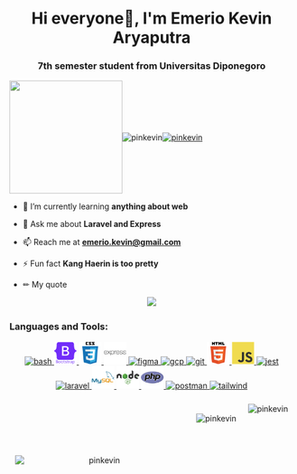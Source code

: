 <h1 align="center">Hi everyone👋, I'm Emerio Kevin Aryaputra</h1>
<h3 align="center">7th semester student from Universitas Diponegoro</h3>

<div align="center" style="display: flex; align-items: center;">
  <img src="https://media.giphy.com/media/v1.Y2lkPTc5MGI3NjExeXdsNXV6eDUydmJuYzJlaHR3bHNoN21kZmFwN2VxN2ZwNWt5MTd3eSZlcD12MV9naWZzX3NlYXJjaCZjdD1n/8E3El5VFhv0ngKGkXt/giphy.gif" width="200" height="200" />
  
  <br/>
  <br/>
  <br/>
  
  <p> 
    <img src="https://komarev.com/ghpvc/?username=pinkevin&label=Profile%20views&color=0e75b6&style=flat" alt="pinkevin" /> 
  </p>

  <p> 
    <a href="https://github.com/ryo-ma/github-profile-trophy">
      <img src="https://github-profile-trophy.vercel.app/?username=pinkevin&column=-1" alt="pinkevin" />
    </a> 
  </p>
</div>
  

- 🌱 I’m currently learning **anything about web**

- 💬 Ask me about **Laravel and Express**

- 📫 Reach me at **emerio.kevin@gmail.com**

- ⚡ Fun fact **Kang Haerin is too pretty**
  
- ✏ My quote

<div align="center">
  <img src="https://github.com/PinKevin/PinKevin/assets/85545297/7a5e4507-6c47-4424-a49b-2a44d62fd49e" width="300" />
</div>


<h3 align="left">Languages and Tools:</h3>
<p align="center">
  <a href="https://www.gnu.org/software/bash/" target="_blank" rel="noreferrer">
    <img src="https://www.vectorlogo.zone/logos/gnu_bash/gnu_bash-icon.svg" alt="bash" width="40" height="40" />
  </a>
  <a href="https://getbootstrap.com" target="_blank" rel="noreferrer">
    <img src="https://raw.githubusercontent.com/devicons/devicon/master/icons/bootstrap/bootstrap-plain-wordmark.svg" alt="bootstrap" width="40" height="40" />
  </a>
  <a href="https://www.w3schools.com/css/" target="_blank" rel="noreferrer">
    <img src="https://raw.githubusercontent.com/devicons/devicon/master/icons/css3/css3-original-wordmark.svg" alt="css3" width="40" height="40" />
  </a>
  <a href="https://expressjs.com" target="_blank" rel="noreferrer">
    <img src="https://raw.githubusercontent.com/devicons/devicon/master/icons/express/express-original-wordmark.svg" alt="express" width="40" height="40" />
  </a>
  <a href="https://www.figma.com/" target="_blank" rel="noreferrer">
    <img src="https://www.vectorlogo.zone/logos/figma/figma-icon.svg" alt="figma" width="40" height="40" />
  </a>
  <a href="https://cloud.google.com" target="_blank" rel="noreferrer">
    <img src="https://www.vectorlogo.zone/logos/google_cloud/google_cloud-icon.svg" alt="gcp" width="40" height="40" />
  </a>
  <a href="https://git-scm.com/" target="_blank" rel="noreferrer">
    <img src="https://www.vectorlogo.zone/logos/git-scm/git-scm-icon.svg" alt="git" width="40" height="40" />
  </a>
  <a href="https://www.w3.org/html/" target="_blank" rel="noreferrer">
    <img src="https://raw.githubusercontent.com/devicons/devicon/master/icons/html5/html5-original-wordmark.svg" alt="html5" width="40" height="40" />
  </a>
  <a href="https://developer.mozilla.org/en-US/docs/Web/JavaScript" target="_blank" rel="noreferrer">
    <img src="https://raw.githubusercontent.com/devicons/devicon/master/icons/javascript/javascript-original.svg" alt="javascript" width="40" height="40" />
  </a>
  <a href="https://jestjs.io" target="_blank" rel="noreferrer">
    <img src="https://www.vectorlogo.zone/logos/jestjsio/jestjsio-icon.svg" alt="jest" width="40" height="40" />
  </a>
  <a href="https://laravel.com/" target="_blank" rel="noreferrer">
    <img src="https://upload.wikimedia.org/wikipedia/commons/9/9a/Laravel.svg" alt="laravel" width="40" height="40" />
  </a>
  <a href="https://www.mysql.com/" target="_blank" rel="noreferrer">
    <img src="https://raw.githubusercontent.com/devicons/devicon/master/icons/mysql/mysql-original-wordmark.svg" alt="mysql" width="40" height="40" />
  </a>
  <a href="https://nodejs.org" target="_blank" rel="noreferrer">
    <img src="https://raw.githubusercontent.com/devicons/devicon/master/icons/nodejs/nodejs-original-wordmark.svg" alt="nodejs" width="40" height="40" />
  </a>
  <a href="https://www.php.net" target="_blank" rel="noreferrer">
    <img src="https://raw.githubusercontent.com/devicons/devicon/master/icons/php/php-original.svg" alt="php" width="40" height="40" />
  </a>
  <a href="https://postman.com" target="_blank" rel="noreferrer">
    <img src="https://www.vectorlogo.zone/logos/getpostman/getpostman-icon.svg" alt="postman" width="40" height="40" />
  </a>
  <a href="https://tailwindcss.com/" target="_blank" rel="noreferrer">
    <img src="https://www.vectorlogo.zone/logos/tailwindcss/tailwindcss-icon.svg" alt="tailwind" width="40" height="40" />
  </a>
</p>

<div align="center" style="display: flex; flex-wrap: wrap; align-items: center; justify-content: space-around;">
    <img src="https://github-readme-stats.vercel.app/api/top-langs?username=pinkevin&show_icons=true&locale=en&layout=compact" alt="pinkevin" width="300" style="margin: 10px;" />
    <img src="https://github-readme-stats.vercel.app/api?username=pinkevin&show_icons=true&locale=en" alt="pinkevin" height="165" style="margin: 10px;" />
    <img src="https://github-readme-streak-stats.herokuapp.com/?user=pinkevin&" alt="pinkevin" height="200" style="margin: 10px;" />
</div>

<!--
<p><img align="left" src="https://github-readme-stats.vercel.app/api/top-langs?username=pinkevin&show_icons=true&locale=en&layout=compact" alt="pinkevin"  /></p>

<p><img align="center" src="https://github-readme-stats.vercel.app/api?username=pinkevin&show_icons=true&locale=en" alt="pinkevin" /></p>

<p><img align="center" src="https://github-readme-streak-stats.herokuapp.com/?user=pinkevin&" alt="pinkevin" /></p>
-->
